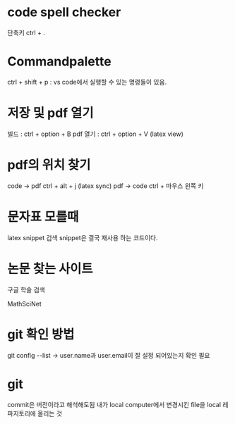 # code spell checker
단축키 ctrl + .

# Commandpalette
ctrl + shift + p : vs code에서 실행할 수 있는 명령들이 있음.

# 저장 및 pdf 열기
빌드 : ctrl + option + B
pdf 열기 : ctrl + option + V (latex view)

# pdf의 위치 찾기 
code -> pdf ctrl + alt + j  (latex sync)
pdf -> code ctrl + 마우스 왼쪽 키

# 문자표 모를때 
latex snippet 검색 snippet은 결국 재사용 하는 코드이다.

# 논문 찾는 사이트 
구글 학술 검색

MathSciNet

# git 확인 방법
git config --list -> user.name과 user.email이 잘 설정 되어있는지 확인 필요 

# git
commit은 버전이라고 해석해도됨 내가 local computer에서 변경시킨 file을 local 레파지토리에 올리는 것
